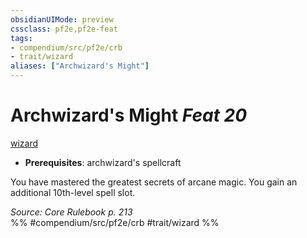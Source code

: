 ```yaml
---
obsidianUIMode: preview
cssclass: pf2e,pf2e-feat
tags:
- compendium/src/pf2e/crb
- trait/wizard
aliases: ["Archwizard's Might"]
---
```

# Archwizard's Might  *Feat 20*  
[wizard](../../rules/traits/wizard.md)  

- **Prerequisites**: archwizard's spellcraft

You have mastered the greatest secrets of arcane magic. You gain an additional 10th-level spell slot.

*Source: Core Rulebook p. 213*  
%% #compendium/src/pf2e/crb #trait/wizard %%